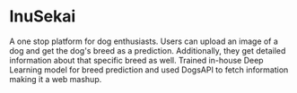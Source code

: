 # InuSekai
A one stop platform for dog enthusiasts. Users can upload an image of a dog and get the dog's breed as a prediction. Additionally, they get detailed information about that specific breed as well. Trained in-house Deep Learning model for breed prediction and used DogsAPI to fetch information making it a web mashup.
